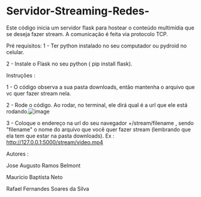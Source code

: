 # Servidor-Streaming-Redes-

Este código inicia um servidor flask para hostear o conteúdo multimídia que se deseja fazer stream. A comunicação é feita via protocolo TCP.



Pré requisitos:
  1 - Ter python instalado no seu computador ou pydroid no celular.

  2 - Instale o Flask no seu python ( pip install flask).


Instruções :

1 - O código observa a sua pasta downloads, então mantenha o arquivo que vc quer fazer stream nela.

2 - Rode o código. Ao rodar, no terminal, ele dirá qual é a url que ele está rodando.![image](https://github.com/user-attachments/assets/4df5461a-d324-44e5-8c0c-283e5568b946)

3 - Coloque o endereço na url do seu navegador +/stream/filename , sendo "filename" o nome do arquivo que você quer fazer stream (lembrando que ela tem que estar na pasta downloads). Ex : http://127.0.0.1:5000/stream/video.mp4


Autores : 

Jose Augusto Ramos Belmont

Mauricio Baptista Neto

Rafael Fernandes Soares da Silva
